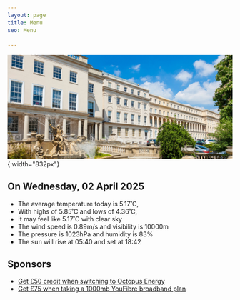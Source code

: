 ```yaml
---
layout: page
title: Menu
seo: Menu

---
```


![Logo](/images/logo.jpg){:width="832px"}

<!-- weather_marker starts -->
## On Wednesday, 02 April 2025

- The average temperature today is 5.17˚C,
- With highs of 5.85˚C and lows of 4.36˚C,
- It may feel like 5.17˚C with clear sky
- The wind speed is 0.89m/s and visibility is 10000m
- The pressure is 1023hPa and humidity is 83%
- The sun will rise at 05:40 and set at 18:42

<!-- weather_marker ends -->

## Sponsors

- [Get £50 credit when switching to Octopus Energy](https://bit.ly/3oD1nnS)
- [Get £75 when taking a 1000mb YouFibre broadband plan](https://aklam.io/91zWhU?)



